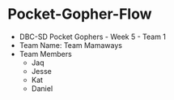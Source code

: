 # Pocket-Gopher-Flow
* DBC-SD Pocket Gophers - Week 5 - Team 1
* Team Name: Team Mamaways
* Team Members
  * Jaq
  * Jesse
  * Kat
  * Daniel